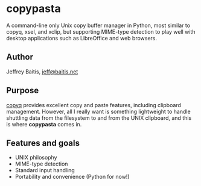 # copypasta
A command-line only Unix copy buffer manager in Python, most similar to copyq,
xsel, and xclip, but supporting MIME-type detection to play well with desktop
applications such as LibreOffice and web browsers.

## Author
Jeffrey Baitis, jeff@baitis.net

## Purpose
[copyq](https://github.com/hluk/CopyQ) provides excellent copy and paste
features, including clipboard management.  However, all I really want is
something lightweight to handle shuttling data from the filesystem to and from
the UNIX clipboard, and this is where **copypasta** comes in.

## Features and goals
- UNIX philosophy
- MIME-type detection
- Standard input handling
- Portability and convenience (Python for now!)

